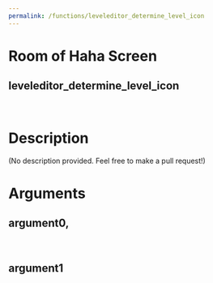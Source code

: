 ```yaml
---
permalink: /functions/leveleditor_determine_level_icon
---
```

# Room of Haha Screen  
## leveleditor_determine_level_icon  
&nbsp;  
# Description  
(No description provided. Feel free to make a pull request!) 
&nbsp;  
# Arguments
## argument0, 

&nbsp;  
## argument1

&nbsp;  


